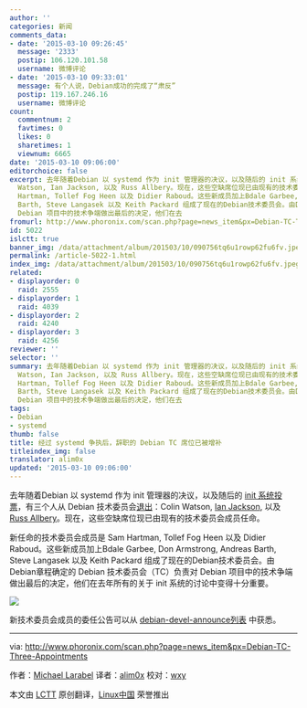 ```yaml
---
author: ''
categories: 新闻
comments_data:
- date: '2015-03-10 09:26:45'
  message: '2333'
  postip: 106.120.101.58
  username: 微博评论
- date: '2015-03-10 09:33:01'
  message: 有个人说，Debian成功的完成了“肃反”
  postip: 119.167.246.16
  username: 微博评论
count:
  commentnum: 2
  favtimes: 0
  likes: 0
  sharetimes: 1
  viewnum: 6665
date: '2015-03-10 09:06:00'
editorchoice: false
excerpt: 去年随着Debian 以 systemd 作为 init 管理器的决议，以及随后的 init 系统投票，有三个人从 Debian 技术委员会退出：Colin
  Watson, Ian Jackson, 以及 Russ Allbery。现在，这些空缺席位现已由现有的技术委员会成员任命。 新任命的技术委员会成员是 Sam
  Hartman, Tollef Fog Heen 以及 Didier Raboud。这些新成员加上Bdale Garbee, Don Armstrong, Andreas
  Barth, Steve Langasek 以及 Keith Packard 组成了现在的Debian技术委员会。由Debian章程确定的 Debian 技术委员会（TC）负责对
  Debian 项目中的技术争端做出最后的决定，他们在去
fromurl: http://www.phoronix.com/scan.php?page=news_item&px=Debian-TC-Three-Appointments
id: 5022
islctt: true
banner_img: /data/attachment/album/201503/10/090756tq6u1rowp62fu6fv.jpeg
permalink: /article-5022-1.html
index_img: /data/attachment/album/201503/10/090756tq6u1rowp62fu6fv.jpeg.thumb.jpg
related:
- displayorder: 0
  raid: 2555
- displayorder: 1
  raid: 4039
- displayorder: 2
  raid: 4240
- displayorder: 3
  raid: 4256
reviewer: ''
selector: ''
summary: 去年随着Debian 以 systemd 作为 init 管理器的决议，以及随后的 init 系统投票，有三个人从 Debian 技术委员会退出：Colin
  Watson, Ian Jackson, 以及 Russ Allbery。现在，这些空缺席位现已由现有的技术委员会成员任命。 新任命的技术委员会成员是 Sam
  Hartman, Tollef Fog Heen 以及 Didier Raboud。这些新成员加上Bdale Garbee, Don Armstrong, Andreas
  Barth, Steve Langasek 以及 Keith Packard 组成了现在的Debian技术委员会。由Debian章程确定的 Debian 技术委员会（TC）负责对
  Debian 项目中的技术争端做出最后的决定，他们在去
tags:
- Debian
- systemd
thumb: false
title: 经过 systemd 争执后，辞职的 Debian TC 席位已被增补
titleindex_img: false
translator: alim0x
updated: '2015-03-10 09:06:00'
---
```


去年随着Debian 以 systemd 作为 init 管理器的决议，以及随后的 [init 系统投票](http://www.phoronix.com/scan.php?page=news_item&px=MTg0MzY)，有三个人从 Debian 技术委员会[退出](http://linux.cn/article-4256-1.html)：Colin Watson, [Ian Jackson](http://www.phoronix.com/scan.php?page=news_item&px=MTg0NDA), 以及 [Russ Allbery](http://www.phoronix.com/scan.php?page=news_item&px=MTg0MjM)。现在，这些空缺席位现已由现有的技术委员会成员任命。


新任命的技术委员会成员是 Sam Hartman, Tollef Fog Heen 以及 Didier Raboud。这些新成员加上Bdale Garbee, Don Armstrong, Andreas Barth, Steve Langasek 以及 Keith Packard 组成了现在的Debian技术委员会。由Debian章程确定的 Debian 技术委员会（TC）负责对 Debian 项目中的技术争端做出最后的决定，他们在去年所有的关于 init 系统的讨论中变得十分重要。


![](/data/attachment/album/201503/10/090756tq6u1rowp62fu6fv.jpeg)


新技术委员会成员的委任公告可以从 [debian-devel-announce列表](https://lists.debian.org/debian-devel-announce/2015/03/msg00003.html) 中获悉。




---


via: <http://www.phoronix.com/scan.php?page=news_item&px=Debian-TC-Three-Appointments>


作者：[Michael Larabel](http://www.michaellarabel.com/) 译者：[alim0x](https://github.com/alim0x) 校对：[wxy](https://github.com/wxy)


本文由 [LCTT](https://github.com/LCTT/TranslateProject) 原创翻译，[Linux中国](http://linux.cn/) 荣誉推出